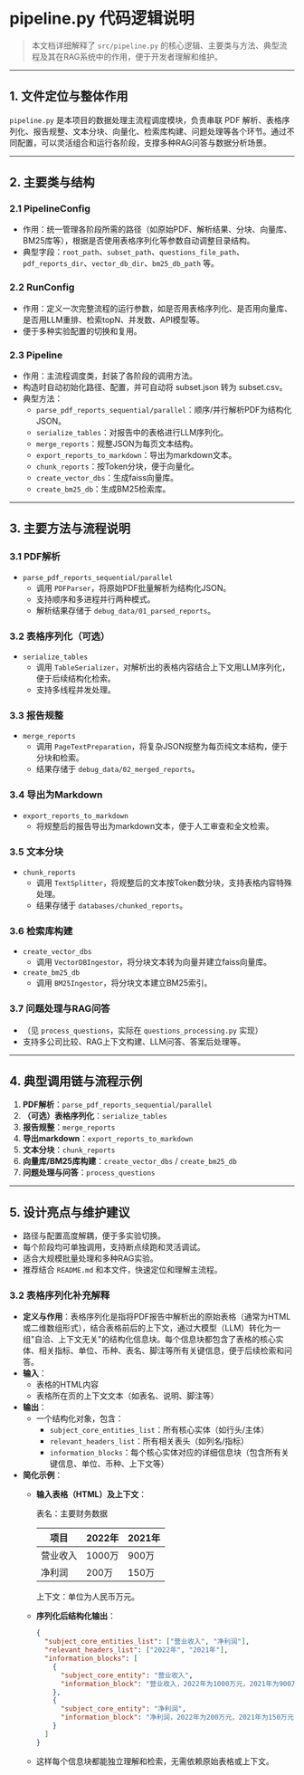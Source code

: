 # pipeline.py 代码逻辑说明

> 本文档详细解释了 `src/pipeline.py` 的核心逻辑、主要类与方法、典型流程及其在RAG系统中的作用，便于开发者理解和维护。

---

## 1. 文件定位与整体作用

`pipeline.py` 是本项目的数据处理主流程调度模块，负责串联 PDF 解析、表格序列化、报告规整、文本分块、向量化、检索库构建、问题处理等各个环节。通过不同配置，可以灵活组合和运行各阶段，支撑多种RAG问答与数据分析场景。

---

## 2. 主要类与结构

### 2.1 PipelineConfig
- 作用：统一管理各阶段所需的路径（如原始PDF、解析结果、分块、向量库、BM25库等），根据是否使用表格序列化等参数自动调整目录结构。
- 典型字段：`root_path`、`subset_path`、`questions_file_path`、`pdf_reports_dir`、`vector_db_dir`、`bm25_db_path` 等。

### 2.2 RunConfig
- 作用：定义一次完整流程的运行参数，如是否用表格序列化、是否用向量库、是否用LLM重排、检索topN、并发数、API模型等。
- 便于多种实验配置的切换和复用。

### 2.3 Pipeline
- 作用：主流程调度类，封装了各阶段的调用方法。
- 构造时自动初始化路径、配置，并可自动将 subset.json 转为 subset.csv。
- 典型方法：
  - `parse_pdf_reports_sequential/parallel`：顺序/并行解析PDF为结构化JSON。
  - `serialize_tables`：对报告中的表格进行LLM序列化。
  - `merge_reports`：规整JSON为每页文本结构。
  - `export_reports_to_markdown`：导出为markdown文本。
  - `chunk_reports`：按Token分块，便于向量化。
  - `create_vector_dbs`：生成faiss向量库。
  - `create_bm25_db`：生成BM25检索库。

---

## 3. 主要方法与流程说明

### 3.1 PDF解析
- `parse_pdf_reports_sequential/parallel`
  - 调用 `PDFParser`，将原始PDF批量解析为结构化JSON。
  - 支持顺序和多进程并行两种模式。
  - 解析结果存储于 `debug_data/01_parsed_reports`。

### 3.2 表格序列化（可选）
- `serialize_tables`
  - 调用 `TableSerializer`，对解析出的表格内容结合上下文用LLM序列化，便于后续结构化检索。
  - 支持多线程并发处理。

### 3.3 报告规整
- `merge_reports`
  - 调用 `PageTextPreparation`，将复杂JSON规整为每页纯文本结构，便于分块和检索。
  - 结果存储于 `debug_data/02_merged_reports`。

### 3.4 导出为Markdown
- `export_reports_to_markdown`
  - 将规整后的报告导出为markdown文本，便于人工审查和全文检索。

### 3.5 文本分块
- `chunk_reports`
  - 调用 `TextSplitter`，将规整后的文本按Token数分块，支持表格内容特殊处理。
  - 结果存储于 `databases/chunked_reports`。

### 3.6 检索库构建
- `create_vector_dbs`
  - 调用 `VectorDBIngestor`，将分块文本转为向量并建立faiss向量库。
- `create_bm25_db`
  - 调用 `BM25Ingestor`，将分块文本建立BM25索引。

### 3.7 问题处理与RAG问答
- （见 `process_questions`，实际在 `questions_processing.py` 实现）
- 支持多公司比较、RAG上下文构建、LLM问答、答案后处理等。

---

## 4. 典型调用链与流程示例

1. **PDF解析**：`parse_pdf_reports_sequential/parallel`
2. **（可选）表格序列化**：`serialize_tables`
3. **报告规整**：`merge_reports`
4. **导出markdown**：`export_reports_to_markdown`
5. **文本分块**：`chunk_reports`
6. **向量库/BM25库构建**：`create_vector_dbs` / `create_bm25_db`
7. **问题处理与问答**：`process_questions`

---

## 5. 设计亮点与维护建议
- 路径与配置高度解耦，便于多实验切换。
- 每个阶段均可单独调用，支持断点续跑和灵活调试。
- 适合大规模批量处理和多种RAG实验。
- 推荐结合 `README.md` 和本文件，快速定位和理解主流程。 

### 3.2 表格序列化补充解释
 - **定义与作用**：表格序列化是指将PDF报告中解析出的原始表格（通常为HTML或二维数组形式），结合表格前后的上下文，通过大模型（LLM）转化为一组"自洽、上下文无关"的结构化信息块。每个信息块都包含了表格的核心实体、相关指标、单位、币种、表名、脚注等所有关键信息，便于后续检索和问答。
  - **输入**：
    - 表格的HTML内容
    - 表格所在页的上下文文本（如表名、说明、脚注等）
  - **输出**：
    - 一个结构化对象，包含：
      - `subject_core_entities_list`：所有核心实体（如行头/主体）
      - `relevant_headers_list`：所有相关表头（如列名/指标）
      - `information_blocks`：每个核心实体对应的详细信息块（包含所有关键信息、单位、币种、上下文等）
  - **简化示例**：
    - **输入表格（HTML）及上下文**：
      
      表名：主要财务数据
      
      | 项目         | 2022年 | 2021年 |
      |--------------|--------|--------|
      | 营业收入     | 1000万 | 900万  |
      | 净利润       | 200万  | 150万  |
      
      上下文：单位为人民币万元。
    - **序列化后结构化输出**：
      ```json
      {
        "subject_core_entities_list": ["营业收入", "净利润"],
        "relevant_headers_list": ["2022年", "2021年"],
        "information_blocks": [
          {
            "subject_core_entity": "营业收入",
            "information_block": "营业收入，2022年为1000万元，2021年为900万元，单位为人民币万元，表名为主要财务数据。"
          },
          {
            "subject_core_entity": "净利润",
            "information_block": "净利润，2022年为200万元，2021年为150万元，单位为人民币万元，表名为主要财务数据。"
          }
        ]
      }
      ```
    - 这样每个信息块都能独立理解和检索，无需依赖原始表格或上下文。